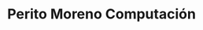 ---
title: "Perito Moreno Computación"
url: /plottier/perito-moreno-computacion/
shop: ordenador
---